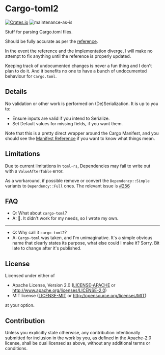 # Cargo-toml2

[![Crates.io](https://img.shields.io/crates/v/cargo-toml2.svg)](https://crates.io/crates/cargo-toml2)
![maintenance-as-is](https://img.shields.io/badge/maintenance-as--is-yellow.svg)

Stuff for parsing Cargo.toml files.

Should be fully accurate as per the [reference](https://doc.rust-lang.org/cargo/reference/manifest.html).

In the event the reference and the implementation diverge, I will make no attempt to fix anything until
the reference is properly updated.

Keeping track of undocumented changes is never a fun thing and I don't plan to do it. And it benefits no one to have a bunch of undocumented behaviour for `Cargo.toml`.

## Details

No validation or other work is performed on (De)Serialization.
It is up to you to:

* Ensure inputs are valid if you intend to Serialize.
* Set Default values for missing fields, if you want them.

Note that this is a pretty direct wrapper around the Cargo Manifest, and you should see the [Manifest Reference](https://doc.rust-lang.org/cargo/reference/manifest.html) if you want to know what things mean.

## Limitations

Due to current limitations in `toml-rs`, Dependencies may fail to write out with a `ValueAfterTable` error.

As a workaround, if possible remove or convert the `Dependency::Simple` variants to `Dependency::Full` ones.
The relevant issue is [#256](https://github.com/alexcrichton/toml-rs/issues/265)

## FAQ

* Q: What about `cargo-toml`?
* A: 🤷. It didn't work for my needs, so I wrote my own.

----

* Q: Why call it `cargo-toml2`?
* A: `Cargo-toml` was taken, and I'm unimaginative. It's a simple obvious name that clearly states its purpose, what else could I make it? Sorry. Bit late to change after it's published.

## License

Licensed under either of

* Apache License, Version 2.0
   ([LICENSE-APACHE](LICENSE-APACHE) or <http://www.apache.org/licenses/LICENSE-2.0>)
* MIT license
   ([LICENSE-MIT](LICENSE-MIT) or <http://opensource.org/licenses/MIT>)

at your option.

## Contribution

Unless you explicitly state otherwise, any contribution intentionally submitted
for inclusion in the work by you, as defined in the Apache-2.0 license, shall be
dual licensed as above, without any additional terms or conditions.
